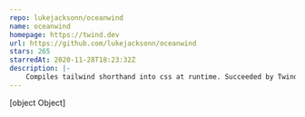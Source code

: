 ```yaml
---
repo: lukejacksonn/oceanwind
name: oceanwind
homepage: https://twind.dev
url: https://github.com/lukejacksonn/oceanwind
stars: 265
starredAt: 2020-11-28T18:23:32Z
description: |-
    Compiles tailwind shorthand into css at runtime. Succeeded by Twind.
---
```


[object Object]
